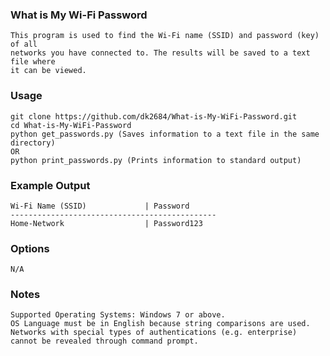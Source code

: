 ### What is My Wi-Fi Password
    This program is used to find the Wi-Fi name (SSID) and password (key) of all 
    networks you have connected to. The results will be saved to a text file where 
    it can be viewed.

### Usage
    git clone https://github.com/dk2684/What-is-My-WiFi-Password.git
    cd What-is-My-WiFi-Password
    python get_passwords.py (Saves information to a text file in the same directory)
    OR
    python print_passwords.py (Prints information to standard output)
    
### Example Output
    Wi-Fi Name (SSID)             | Password
    ----------------------------------------------
    Home-Network                  | Password123
    
### Options
    N/A
    
### Notes
    Supported Operating Systems: Windows 7 or above.
    OS Language must be in English because string comparisons are used.
    Networks with special types of authentications (e.g. enterprise) cannot be revealed through command prompt.    
